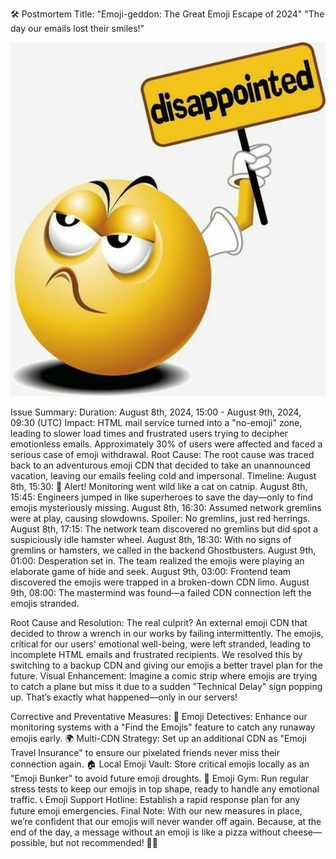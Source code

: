 
🛠 Postmortem Title:
"Emoji-geddon: The Great Emoji Escape of 2024"
"The day our emails lost their smiles!"

![Emoji](emoji.jpg)


Issue Summary:
Duration: August 8th, 2024, 15:00 - August 9th, 2024, 09:30 (UTC)
Impact: HTML mail service turned into a "no-emoji" zone, leading to slower load times and frustrated users trying to decipher emotionless emails. Approximately 30% of users were affected and faced a serious case of emoji withdrawal.
Root Cause: The root cause was traced back to an adventurous emoji CDN that decided to take an unannounced vacation, leaving our emails feeling cold and impersonal.
Timeline:
August 8th, 15:30: 🚨 Alert! Monitoring went wild like a cat on catnip.
August 8th, 15:45: Engineers jumped in like superheroes to save the day—only to find emojis mysteriously missing.
August 8th, 16:30: Assumed network gremlins were at play, causing slowdowns. Spoiler: No gremlins, just red herrings.
August 8th, 17:15: The network team discovered no gremlins but did spot a suspiciously idle hamster wheel.
August 8th, 18:30: With no signs of gremlins or hamsters, we called in the backend Ghostbusters.
August 9th, 01:00: Desperation set in. The team realized the emojis were playing an elaborate game of hide and seek.
August 9th, 03:00: Frontend team discovered the emojis were trapped in a broken-down CDN limo.
August 9th, 08:00: The mastermind was found—a failed CDN connection left the emojis stranded.

Root Cause and Resolution:
The real culprit? An external emoji CDN that decided to throw a wrench in our works by failing intermittently. The emojis, critical for our users' emotional well-being, were left stranded, leading to incomplete HTML emails and frustrated recipients. We resolved this by switching to a backup CDN and giving our emojis a better travel plan for the future.
Visual Enhancement:
Imagine a comic strip where emojis are trying to catch a plane but miss it due to a sudden "Technical Delay" sign popping up. That’s exactly what happened—only in our servers!


Corrective and Preventative Measures:
🎯 Emoji Detectives: Enhance our monitoring systems with a "Find the Emojis" feature to catch any runaway emojis early.
🌍 Multi-CDN Strategy: Set up an additional CDN as "Emoji Travel Insurance" to ensure our pixelated friends never miss their connection again.
🏠 Local Emoji Vault: Store critical emojis locally as an "Emoji Bunker" to avoid future emoji droughts.
💪 Emoji Gym: Run regular stress tests to keep our emojis in top shape, ready to handle any emotional traffic.
📞 Emoji Support Hotline: Establish a rapid response plan for any future emoji emergencies.
Final Note:
With our new measures in place, we’re confident that our emojis will never wander off again. Because, at the end of the day, a message without an emoji is like a pizza without cheese—possible, but not recommended! 🍕😊
